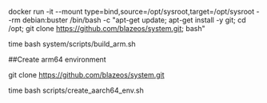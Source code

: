 docker run -it --mount type=bind,source=/opt/sysroot,target=/opt/sysroot --rm debian:buster /bin/bash -c "apt-get update; apt-get install -y git; cd /opt; git clone https://github.com/blazeos/system.git; bash"

time bash system/scripts/build_arm.sh

##Create arm64 environment

git clone https://github.com/blazeos/system.git

time bash scripts/create_aarch64_env.sh
